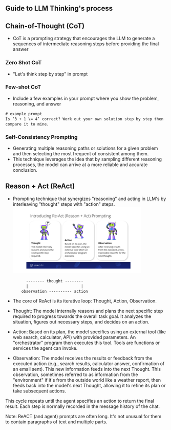 ## Guide to LLM Thinking's process

## Chain-of-Thought (CoT)

- CoT is a prompting strategy that encourages the LLM to generate a sequences of intermediate reasoning steps before
  providing the final answer

### Zero Shot CoT

- "Let's think step by step" in prompt

### Few-shot CoT

- Include a few examples in your prompt where you show the problem, reasoning, and answer

```text
# example prompt
Is ‘3 + 1 \= 4’ correct? Work out your own solution step by step then compare it to mine.
```

### Self-Consistency Prompting

- Generating multiple reasoning paths or solutions for a given problem and then selecting the most frequent of
  consistent among them.
- This technique leverages the idea that by sampling different reasoning processes, the model can arrive at a more
  reliable and accurate conclusion.

## Reason + Act (ReAct)

- Prompting technique that synergizes "reasoning" and acting in LLM's by interleaving "thought" steps with "action"
  steps. <img src="./images/though-action-observation.png" alt="ReAct iterative loop" width="400"/>

```text
         -------- thought --------
         |                       |
       observation ---------- action
```

- The core of ReAct is its iterative loop: Thought, Action, Observation.

- Thought: The model internally reasons and plans the next specific step required to progress towards the overall task
  goal. It analyzes the situation, figures out necessary steps, and decides on an action.

- Action: Based on its plan, the model specifies using an external tool (like web search, calculator, API) with provided
  parameters. An "orchestrator" program then executes this tool. Tools are functions or services the agent can invoke.

- Observation: The model receives the results or feedback from the executed action (e.g., search results, calculator
  answer, confirmation of an email sent). This new information feeds into the next Thought. This observation, sometimes
  referred to as information from the "environment" if it's from the outside world like a weather report, then feeds
  back
  into the model's next Thought, allowing it to refine its plan or take subsequent actions.

This cycle repeats until the agent specifies an action to return the final result. Each step is normally recorded in the
message history of the chat.

Note:
ReACT (and agent) prompts are often long. It's not unusual for them to contain paragraphs of text and multiple parts.